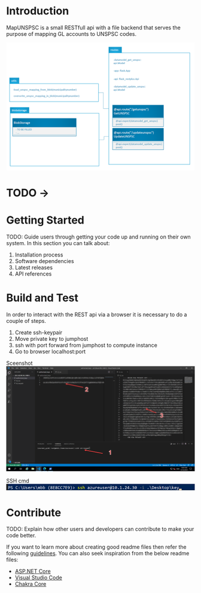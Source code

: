 # Introduction 
MapUNSPSC is a small RESTfull api with a file backend that serves the purpose of mapping GL accounts to UNSPSC codes.

![Architecture](docs/img/architecture_tmp.png)

# TODO ->

# Getting Started
TODO: Guide users through getting your code up and running on their own system. In this section you can talk about:
1.	Installation process
2.	Software dependencies
3.	Latest releases
4.	API references

# Build and Test
In order to interact with the REST api via a browser it is necessary to do a couple of steps.

1. Create ssh-keypair
2. Move private key to jumphost
3. ssh with port forward from jumphost to compute instance
4. Go to browser localhost:port

Sceenshot
![Create ssh keypair](docs/img/create_ssh_key_pair.png)

SSH cmd
![SSH from jumphost to comput instance](docs/img/ssh_cmd_from_jumphost.png)

# Contribute
TODO: Explain how other users and developers can contribute to make your code better. 

If you want to learn more about creating good readme files then refer the following [guidelines](https://docs.microsoft.com/en-us/azure/devops/repos/git/create-a-readme?view=azure-devops). You can also seek inspiration from the below readme files:
- [ASP.NET Core](https://github.com/aspnet/Home)
- [Visual Studio Code](https://github.com/Microsoft/vscode)
- [Chakra Core](https://github.com/Microsoft/ChakraCore)